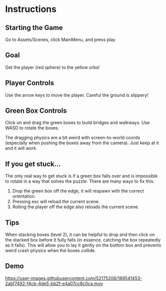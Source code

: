 # Instructions

## Starting the Game
Go to Assets/Scenes, click MainMenu, and press play

## Goal
Get the player (red sphere) to the yellow orbs!

## Player Controls
Use the arrow keys to move the player. Careful the ground is slippery!

## Green Box Controls

Click on and drag the green boxes to build bridges and walkways.
Use WASD to rotate the boxes.

The dragging physics are a bit weird with screen-to-world coords (especially when pushing
  the boxes away from the camera). Just keep at it and it will work.

## If you get stuck...

The only real way to get stuck is if a green box falls over and is impossible
to rotate in a way that solves the puzzle. There are many ways to fix this.

1. Drop the green box off the edge, it will respawn with the correct orientation.
2. Pressing esc will reload the current scene.
3. Rolling the player off the edge also reloads the current scene.

## Tips

When stacking boxes (level 2), it can be helpful to drop and then click on the stacked box before it fully falls
(in essence, catching the box repeatedly as it falls). This will allow you to lay it gently on the bottom box and prevents weird crash physics when the boxes collide.


## Demo
https://user-images.githubusercontent.com/52175208/189541453-2abf7492-f4cb-4de5-bb2f-e4a07cc8c0ca.mov



